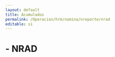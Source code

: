 ```yaml
---
layout: default
title: Acumulados
permalink: /Operacion/hrm/nomina/nreporte/nrad
editable: si
---
```


# - NRAD
